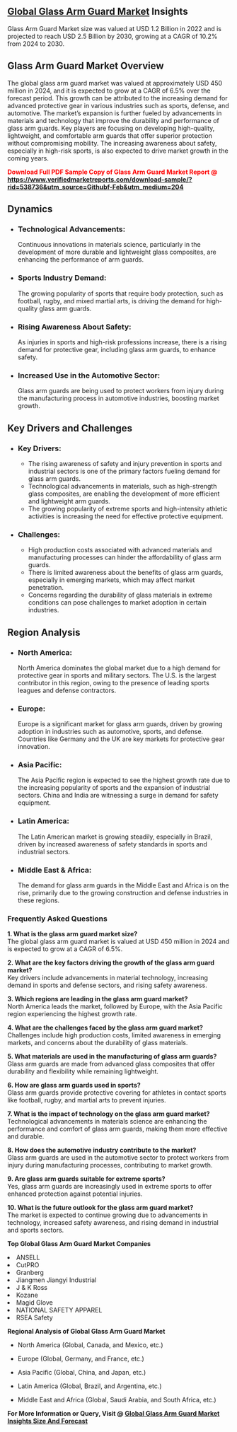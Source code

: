 <h2><a href="https://www.verifiedmarketreports.com/download-sample/?rid=538736&amp;utm_source=Githubf&amp;utm_medium=204" target="_blank">Global Glass Arm Guard Market</a> Insights</h2><p>Glass Arm Guard Market size was valued at USD 1.2 Billion in 2022 and is projected to reach USD 2.5 Billion by 2030, growing at a CAGR of 10.2% from 2024 to 2030.</p><p> <h2>Glass Arm Guard Market Overview</h2> <p>The global glass arm guard market was valued at approximately USD 450 million in 2024, and it is expected to grow at a CAGR of 6.5% over the forecast period. This growth can be attributed to the increasing demand for advanced protective gear in various industries such as sports, defense, and automotive. The market’s expansion is further fueled by advancements in materials and technology that improve the durability and performance of glass arm guards. Key players are focusing on developing high-quality, lightweight, and comfortable arm guards that offer superior protection without compromising mobility. The increasing awareness about safety, especially in high-risk sports, is also expected to drive market growth in the coming years.</p> <p><strong><p><span class=""><span style="color: #ff0000;"><strong>Download Full PDF Sample Copy of Glass Arm Guard Market Report</strong> @ </span><a href="https://www.verifiedmarketreports.com/download-sample/?rid=538736&amp;utm_source=Githubf-Feb&amp;utm_medium=204" target="_blank">https://www.verifiedmarketreports.com/download-sample/?rid=538736&amp;utm_source=Githubf-Feb&amp;utm_medium=204</a></span></p></strong></p> <h2>Dynamics</h2> <ul> <li><h3>Technological Advancements:</h3> Continuous innovations in materials science, particularly in the development of more durable and lightweight glass composites, are enhancing the performance of arm guards.</li> <li><h3>Sports Industry Demand:</h3> The growing popularity of sports that require body protection, such as football, rugby, and mixed martial arts, is driving the demand for high-quality glass arm guards.</li> <li><h3>Rising Awareness About Safety:</h3> As injuries in sports and high-risk professions increase, there is a rising demand for protective gear, including glass arm guards, to enhance safety.</li> <li><h3>Increased Use in the Automotive Sector:</h3> Glass arm guards are being used to protect workers from injury during the manufacturing process in automotive industries, boosting market growth.</li> </ul> <h2>Key Drivers and Challenges</h2> <ul> <li><h3>Key Drivers:</h3> <ul> <li>The rising awareness of safety and injury prevention in sports and industrial sectors is one of the primary factors fueling demand for glass arm guards.</li> <li>Technological advancements in materials, such as high-strength glass composites, are enabling the development of more efficient and lightweight arm guards.</li> <li>The growing popularity of extreme sports and high-intensity athletic activities is increasing the need for effective protective equipment.</li> </ul> </li> <li><h3>Challenges:</h3> <ul> <li>High production costs associated with advanced materials and manufacturing processes can hinder the affordability of glass arm guards.</li> <li>There is limited awareness about the benefits of glass arm guards, especially in emerging markets, which may affect market penetration.</li> <li>Concerns regarding the durability of glass materials in extreme conditions can pose challenges to market adoption in certain industries.</li> </ul> </li> </ul> <h2>Region Analysis</h2> <ul> <li><h3>North America:</h3> North America dominates the global market due to a high demand for protective gear in sports and military sectors. The U.S. is the largest contributor in this region, owing to the presence of leading sports leagues and defense contractors.</li> <li><h3>Europe:</h3> Europe is a significant market for glass arm guards, driven by growing adoption in industries such as automotive, sports, and defense. Countries like Germany and the UK are key markets for protective gear innovation.</li> <li><h3>Asia Pacific:</h3> The Asia Pacific region is expected to see the highest growth rate due to the increasing popularity of sports and the expansion of industrial sectors. China and India are witnessing a surge in demand for safety equipment.</li> <li><h3>Latin America:</h3> The Latin American market is growing steadily, especially in Brazil, driven by increased awareness of safety standards in sports and industrial sectors.</li> <li><h3>Middle East & Africa:</h3> The demand for glass arm guards in the Middle East and Africa is on the rise, primarily due to the growing construction and defense industries in these regions.</li> </ul> <h3>Frequently Asked Questions</h3> <p><strong>1. What is the glass arm guard market size?</strong><br> The global glass arm guard market is valued at USD 450 million in 2024 and is expected to grow at a CAGR of 6.5%.</p> <p><strong>2. What are the key factors driving the growth of the glass arm guard market?</strong><br> Key drivers include advancements in material technology, increasing demand in sports and defense sectors, and rising safety awareness.</p> <p><strong>3. Which regions are leading in the glass arm guard market?</strong><br> North America leads the market, followed by Europe, with the Asia Pacific region experiencing the highest growth rate.</p> <p><strong>4. What are the challenges faced by the glass arm guard market?</strong><br> Challenges include high production costs, limited awareness in emerging markets, and concerns about the durability of glass materials.</p> <p><strong>5. What materials are used in the manufacturing of glass arm guards?</strong><br> Glass arm guards are made from advanced glass composites that offer durability and flexibility while remaining lightweight.</p> <p><strong>6. How are glass arm guards used in sports?</strong><br> Glass arm guards provide protective covering for athletes in contact sports like football, rugby, and martial arts to prevent injuries.</p> <p><strong>7. What is the impact of technology on the glass arm guard market?</strong><br> Technological advancements in materials science are enhancing the performance and comfort of glass arm guards, making them more effective and durable.</p> <p><strong>8. How does the automotive industry contribute to the market?</strong><br> Glass arm guards are used in the automotive sector to protect workers from injury during manufacturing processes, contributing to market growth.</p> <p><strong>9. Are glass arm guards suitable for extreme sports?</strong><br> Yes, glass arm guards are increasingly used in extreme sports to offer enhanced protection against potential injuries.</p> <p><strong>10. What is the future outlook for the glass arm guard market?</strong><br> The market is expected to continue growing due to advancements in technology, increased safety awareness, and rising demand in industrial and sports sectors.</p> </p><p><strong>Top Global Glass Arm Guard Market Companies</strong></p><div data-test-id=""><p><li>ANSELL</li><li> CutPRO</li><li> Granberg</li><li> Jiangmen Jiangyi Industrial</li><li> J & K Ross</li><li> Kozane</li><li> Magid Glove</li><li> NATIONAL SAFETY APPAREL</li><li> RSEA Safety</li></p><div><strong>Regional Analysis of&nbsp;Global Glass Arm Guard Market</strong></div><ul><li dir="ltr"><p dir="ltr">North America&nbsp;(Global, Canada, and Mexico, etc.)</p></li><li dir="ltr"><p dir="ltr">Europe (Global, Germany, and France, etc.)</p></li><li dir="ltr"><p dir="ltr">Asia Pacific&nbsp;(Global, China, and Japan, etc.)</p></li><li dir="ltr"><p dir="ltr">Latin America&nbsp;(Global, Brazil, and Argentina, etc.)</p></li><li dir="ltr">Middle East and Africa&nbsp;(Global, Saudi Arabia, and South Africa, etc.)</li></ul><p><strong>For More Information or Query, Visit @&nbsp;</strong><strong><a href="https://www.verifiedmarketreports.com/product/glass-arm-guard-market/?utm_source=Githubf&amp;utm_medium=204" target="_blank">Global Glass Arm Guard Market Insights Size And Forecast</a></strong></p></div>
